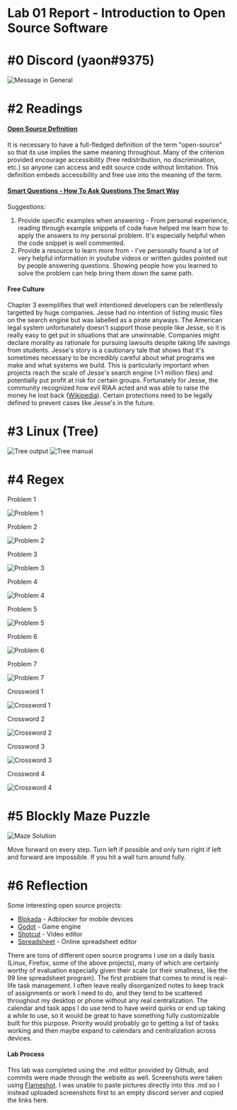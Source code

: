 # Lab 01 Report - Introduction to Open Source Software

# #0 Discord (yaon#9375)
![Message in General](https://media.discordapp.net/attachments/221060219243855872/805591579829075978/unknown.png)

# #2 Readings
#### [Open Source Definition](https://opensource.org/osd)
It is necessary to have a full-fledged definition of the term "open-source" so that its use implies the same meaning throughout. Many of the criterion provided encourage accessibility (free redistribution, no discrimination, etc.) so anyone can access and edit source code without limitation. This definition embeds accessibility and free use into the meaning of the term.

#### [Smart Questions - How To Ask Questions The Smart Way](http://www.catb.org/esr/faqs/smart-questions.html)
Suggestions:
1. Provide specific examples when answering - From personal experience, reading through example snippets of code have helped me learn how to apply the answers to my personal problem. It's especially helpful when the code snippet is well commented.
2. Provide a resource to learn more from - I've personally found a lot of very helpful information in youtube videos or written guides pointed out by people answering questions. Showing people how you learned to solve the problem can help bring them down the same path.

#### Free Culture
Chapter 3 exemplifies that well intentioned developers can be relentlessly targetted by huge companies. Jesse had no intention of listing music files on the search engine but was labelled as a pirate anyways. The American legal system unfortunately doesn't support those people like Jesse, so it is really easy to get put in situations that are unwinnable. Companies might declare morality as rationale for pursuing lawsuits despite taking life savings from students. Jesse's story is a cautionary tale that shows that it's sometimes necessary to be incredibly careful about what programs we make and what systems we build. This is particularly important when projects reach the scale of Jesse's search engine (>1 million files) and potentially put profit at risk for certain groups. Fortunately for Jesse, the community recognized how evil RIAA acted and was able to raise the money he lost back ([Wikipedia](https://en.wikipedia.org/wiki/Phynd)). Certain protections need to be legally defined to prevent cases like Jesse's in the future.

# #3 Linux (Tree)
![Tree output](https://media.discordapp.net/attachments/221060219243855872/804777656112906260/unknown.png)
![Tree manual](https://media.discordapp.net/attachments/221060219243855872/805590710970613770/unknown.png)

# #4 Regex
Problem 1

![Problem 1](https://media.discordapp.net/attachments/221060219243855872/804780703740985384/unknown.png)

Problem 2

![Problem 2](https://media.discordapp.net/attachments/221060219243855872/804781405074489364/unknown.png)

Problem 3

![Problem 3](https://media.discordapp.net/attachments/221060219243855872/804782188297584700/unknown.png)

Problem 4

![Problem 4](https://media.discordapp.net/attachments/221060219243855872/804782951660257280/unknown.png)

Problem 5

![Problem 5](https://media.discordapp.net/attachments/221060219243855872/804784099193257994/unknown.png)

Problem 6

![Problem 6](https://media.discordapp.net/attachments/221060219243855872/804784921658785792/unknown.png)

Problem 7

![Problem 7](https://media.discordapp.net/attachments/221060219243855872/804786093047152640/unknown.png)

Crossword 1

![Crossword 1](https://media.discordapp.net/attachments/221060219243855872/804787938952347698/unknown.png)

Crossword 2

![Crossword 2](https://media.discordapp.net/attachments/221060219243855872/804788114974703644/unknown.png)

Crossword 3

![Crossword 3](https://media.discordapp.net/attachments/221060219243855872/804788373339635762/unknown.png)

Crossword 4

![Crossword 4](https://media.discordapp.net/attachments/221060219243855872/804789322607624292/unknown.png)

# #5 Blockly Maze Puzzle
![Maze Solution](https://media.discordapp.net/attachments/221060219243855872/804792573788553307/unknown.png)

Move forward on every step. Turn left if possible and only turn right if left and forward are impossible. If you hit a wall turn around fully.

# #6 Reflection
Some interesting open source projects:
* [Blokada](https://github.com/blokadaorg/blokada) - Adblocker for mobile devices
* [Godot](https://github.com/godotengine/godot) - Game engine
* [Shotcut](https://github.com/mltframework/shotcut) - Video editor
* [Spreadsheet](https://github.com/audreyt/500lines/tree/master/spreadsheet) - Online spreadsheet editor

There are tons of different open source programs I use on a daily basis (Linux, Firefox, some of the above projects), many of which are certainly worthy of evaluation especially given their scale (or their smallness, like the 99 line spreadsheet program).
The first problem that comes to mind is real-life task management. I often leave really disorganized notes to keep track of assignments or work I need to do, and they tend to be scattered throughout my desktop or phone without any real centralization. The calendar and task apps I do use tend to have weird quirks or end up taking a while to use, so it would be great to have something fully customizable built for this purpose.
Priority would probably go to getting a list of tasks working and then maybe expand to calendars and centralization across devices.

#### Lab Process
This lab was completed using the .md editor provided by Github, and commits were made through the website as well. Screenshots were taken using [Flameshot](https://github.com/flameshot-org/flameshot). I was unable to paste pictures directly into this .md so I instead uploaded screenshots first to an empty discord server and copied the links here.
